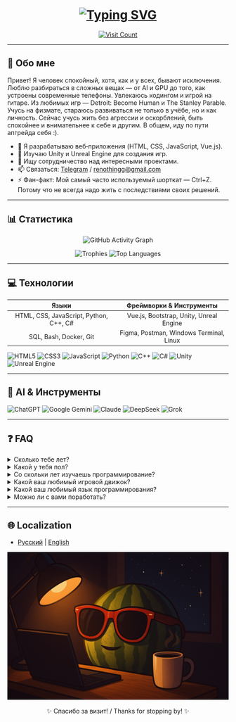 <h1 align="center">
  <a href="https://git.io/typing-svg"><img src="https://readme-typing-svg.demolab.com?font=Consolas&weight=900&size=40&pause=1000&color=00F716&background=18181800&center=true&vCenter=true&random=true&width=500&lines=Welcome+to+my+GitHub" alt="Typing SVG" /></a>
</h1>
<p align="center">
  <a href="https://github.com/renothingg">
    <img src="https://count.getloli.com/get/@renothingg?theme=rule34" alt="Visit Count" />
  </a>
</p>

---

## 🚀 Обо мне
Привет! Я человек спокойный, хотя, как и у всех, бывают исключения.
Люблю разбираться в сложных вещах — от AI и GPU до того, как устроены современные телефоны. Увлекаюсь кодингом и игрой на гитаре. Из любимых игр — Detroit: Become Human и The Stanley Parable.
Учусь на физмате, стараюсь развиваться не только в учёбе, но и как личность. Сейчас учусь жить без агрессии и оскорблений, быть спокойнее и внимательнее к себе и другим. В общем, иду по пути апгрейда себя :).

* 🔭 Я разрабатываю веб‑приложения (HTML, CSS, JavaScript, Vue.js).
* 🌱 Изучаю Unity и Unreal Engine для создания игр.
* 👯 Ищу сотрудничество над интересными проектами.
* 📫 Связаться: [Telegram](https://t.me/ReNothingg) / [renothingg@gmail.com](mailto:renothingg@gmail.com)
* ⚡ Фан-факт: Мой самый часто используемый шорткат — Ctrl+Z. Потому что не всегда надо жить с последствиями своих решений.

---

## 📊 Статистика

<p align="center">
  <img src="https://github-readme-activity-graph.vercel.app/graph?username=renothingg&bg_color=0d1117&color=58a6ff&line=58a6ff&point=58a6ff&area=true&area_color=161b22&radius=8&hide_border=true" alt="GitHub Activity Graph" />
</p>

<p align="center">
  <img src="https://github-profile-trophy.vercel.app/?username=renothingg&theme=onedark&no-bg=true&no-frame=true&margin-w=10&margin-h=10" alt="Trophies" />
  <img src="https://github-readme-stats.vercel.app/api/top-langs/?username=renothingg&layout=compact&langs_count=6&theme=onedark&hide_border=true" alt="Top Languages" />
</p>


---

## 💻 Технологии

|                  Языки                 |         Фреймворки & Инструменты        |
| :------------------------------------: | :-------------------------------------: |
| HTML, CSS, JavaScript, Python, C++, C# | Vue.js, Bootstrap, Unity, Unreal Engine |
|         SQL, Bash, Docker, Git         | Figma, Postman, Windows Terminal, Linux |

![HTML5](https://img.shields.io/badge/HTML5-E34F26?style=for-the-badge\&logo=html5)
![CSS3](https://img.shields.io/badge/CSS3-1572B6?style=for-the-badge\&logo=css3)
![JavaScript](https://img.shields.io/badge/JavaScript-F7DF1E?style=for-the-badge\&logo=javascript)
![Python](https://img.shields.io/badge/Python-3776AB?style=for-the-badge\&logo=python)
![C++](https://img.shields.io/badge/C++-00599C?style=for-the-badge\&logo=c%2B%2B)
![C#](https://img.shields.io/badge/C%23-239120?style=for-the-badge\&logo=c-sharp)
![Unity](https://img.shields.io/badge/Unity-000000?style=for-the-badge\&logo=unity)
![Unreal Engine](https://img.shields.io/badge/Unreal_Engine-0E1128?style=for-the-badge\&logo=unrealengine)

---

## 🤖 AI & Инструменты

![ChatGPT](https://img.shields.io/badge/ChatGPT-74AA9C?style=for-the-badge\&logo=openai)
![Google Gemini](https://img.shields.io/badge/Google_Gemini-8E75B2?style=for-the-badge\&logo=google)
![Claude](https://img.shields.io/badge/Claude-000000?style=for-the-badge\&logo=anthropic)
![DeepSeek](https://img.shields.io/badge/DeepSeek-0066FF?style=for-the-badge\&logo=deepseek)
![Grok](https://img.shields.io/badge/Grok-000000?style=for-the-badge\&logo=grok)

---

## ❓ FAQ

<details>
  <summary>Сколько тебе лет?</summary>
  Достаточно, чтобы знать, что while(true) — плохая идея, но недостаточно, чтобы перестать её использовать.
</details>

<details>
  <summary>Какой у тебя пол?</summary>
  Есть входная дверь, есть выходная. А это значит, что я... скорее всего, двусторонний. Вопрос открытый, но функциональный!
</details>

<details>
  <summary> Со скольки лет изучаешь программирование?</summary>
  С 2015 года. Тогда всё было проще — HTML не прикидывался полноценным языком, а я ещё верил в дружбу между фронтом и бэком.
</details>

<details>
  <summary>Какой ваш любимый игровой движок?</summary>
  Тот, где сцена не рушится от одного забытого коллайдера. А вообще — Unity, пока он не начал требовать донаты за каждый прыжок персонажа.
</details>

<details>
  <summary>Какой ваш любимый язык программирования?</summary>
    C# — потому что люблю, когда код как IKEA: всё на местах, удобно и красиво, пока не начнёшь собирать на проде.
    Немного Python тоже уважаю — он как тапочки: удобно, тепло... но на улицу в нем не пойдешь.
</details>

<details>
  <summary>Можно ли с вами поработать?</summary>
  Конечно! Только сначала пройдите испытание: настройте Git без гугла и выживите после ревью от самого себя.
</details>

---

## 🌐 Localization

* [Русский](README.md) | [English](lang\README-en.md)

![Render1](render1.png)
<p align="center">✨ Спасибо за визит! / Thanks for stopping by! ✨</p>
